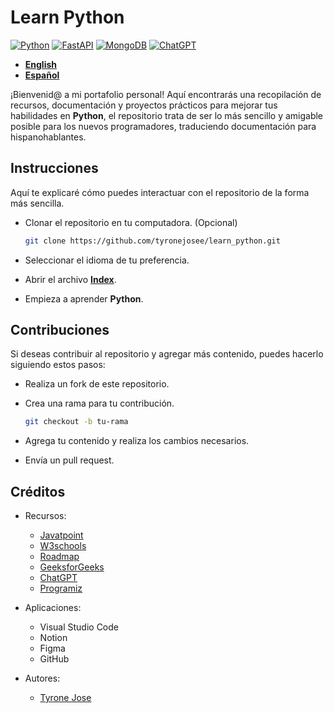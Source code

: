 # Learn Python

[![Python](https://img.shields.io/badge/Python-3.10+-yellow?style=for-the-badge&logo=python&logoColor=white&labelColor=101010)](https://python.org)
[![FastAPI](https://img.shields.io/badge/FastAPI-0.88.0+-00a393?style=for-the-badge&logo=fastapi&logoColor=white&labelColor=101010)](https://fastapi.tiangolo.com)
[![MongoDB](https://img.shields.io/badge/MongoDB-6.0+-00684A?style=for-the-badge&logo=mongodb&logoColor=white&labelColor=101010)](https://www.mongodb.com)
[![ChatGPT](https://img.shields.io/badge/ChatGPT-GPT--4-7CF178?style=for-the-badge&logo=openai&logoColor=white&labelColor=101010)](https://platform.openai.com)

- **[English](../README.MD)**
- **[Español](main.md)**

¡Bienvenid@ a mi portafolio personal! Aquí encontrarás una recopilación de recursos, documentación y proyectos prácticos para mejorar tus habilidades en **Python**, el repositorio trata de ser lo más sencillo y amigable posible para los nuevos programadores, traduciendo documentación para hispanohablantes.

## Instrucciones

Aquí te explicaré cómo puedes interactuar con el repositorio de la forma más sencilla.

- Clonar el repositorio en tu computadora. (Opcional)

   ```bash
   git clone https://github.com/tyronejosee/learn_python.git
   ```

- Seleccionar el idioma de tu preferencia.

- Abrir el archivo **[Index](index.md)**.

- Empieza a aprender **Python**.

## Contribuciones

Si deseas contribuir al repositorio y agregar más contenido, puedes hacerlo siguiendo estos pasos:

- Realiza un fork de este repositorio.

- Crea una rama para tu contribución.

    ```bash
    git checkout -b tu-rama
    ```

- Agrega tu contenido y realiza los cambios necesarios.

- Envía un pull request.

## Créditos

- Recursos:

  - [Javatpoint](https://www.javatpoint.com/)
  - [W3schools](https://www.w3schools.com/)
  - [Roadmap](https://roadmap.sh/)
  - [GeeksforGeeks](https://www.geeksforgeeks.org/)
  - [ChatGPT](http://chat.openai.com/)
  - [Programiz](https://www.programiz.com/)

- Aplicaciones:
  - Visual Studio Code
  - Notion
  - Figma
  - GitHub

- Autores:

  - [Tyrone Jose](https://github.com/tyronejosee)
